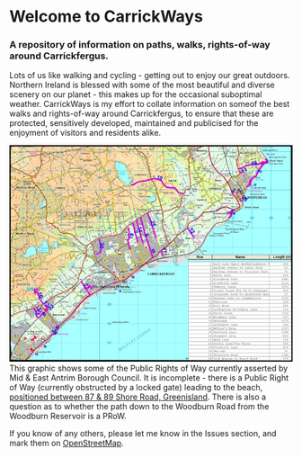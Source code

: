 # Welcome to CarrickWays
### A repository of information on paths, walks, rights-of-way around Carrickfergus.

Lots of us like walking and cycling - getting out to enjoy our great outdoors. Northern Ireland is blessed with some of the most beautiful and diverse scenery on our planet - this makes up for the occasional suboptimal weather. CarrickWays is my effort to collate information on someof the best walks and rights-of-way around Carrickfergus, to ensure that these are protected, sensitively developed, maintained and publicised for the enjoyment of visitors and residents alike.

![Public Rights of Way around Carrickfergus - incomplete](https://raw.githubusercontent.com/shanemuk/carrickways/main/rights%20of%20way%20in%20carrick.jpg)
This graphic shows some of the Public Rights of Way currently asserted by Mid & East Antrim Borough Council. It is incomplete - there is a Public Right of Way (currently obstructed by a locked gate) leading to the beach, [positioned between 87 & 89 Shore Road, Greenisland](https://www.openstreetmap.org/note/2606342#map=17/54.69673/-5.85449&layers=NG). There is also a question as to whether the path down to the Woodburn Road from the Woodburn Reservoir is a PRoW.

If you know of any others, please let me know in the Issues section, and mark them on [OpenStreetMap](https://www.openstreetmap.org).
